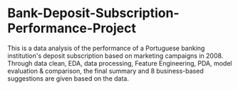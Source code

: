 # Bank-Deposit-Subscription-Performance-Project
This is a data analysis of the performance of a Portuguese banking institution's deposit subscription based on marketing campaigns in 2008. Through data clean, EDA, data processing, Feature Engineering, PDA, model evaluation &amp; comparison, the final summary and 8 business-based suggestions are given based on the data.
